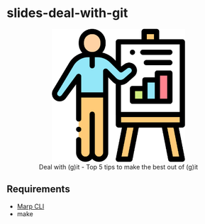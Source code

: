 slides-deal-with-git
===

<p align="center">
	<img width="300" src="https://raw.githubusercontent.com/timo-reymann/timo-reymann/master/.images/reference/icon-present.png">
    <br />
    Deal with (g)it - Top 5 tips to make the best out of (g)it
</p>

## Requirements

- [Marp CLI](https://github.com/marp-team/marp-cli)
- make

